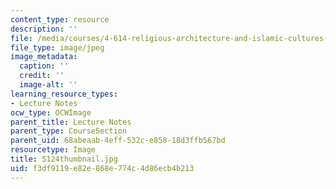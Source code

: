 ```yaml
---
content_type: resource
description: ''
file: /media/courses/4-614-religious-architecture-and-islamic-cultures-fall-2002/f3df9119e82e868e774c4d86ecb4b213_5124thumbnail.jpg
file_type: image/jpeg
image_metadata:
  caption: ''
  credit: ''
  image-alt: ''
learning_resource_types:
- Lecture Notes
ocw_type: OCWImage
parent_title: Lecture Notes
parent_type: CourseSection
parent_uid: 68abeaab-4eff-532c-e858-18d3ffb567bd
resourcetype: Image
title: 5124thumbnail.jpg
uid: f3df9119-e82e-868e-774c-4d86ecb4b213
---
```

